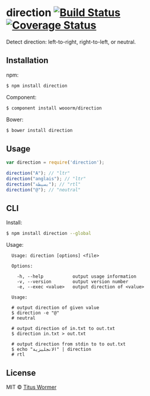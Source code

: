 # direction [![Build Status](https://img.shields.io/travis/wooorm/direction.svg?style=flat)](https://travis-ci.org/wooorm/direction) [![Coverage Status](https://img.shields.io/coveralls/wooorm/direction.svg?style=flat)](https://coveralls.io/r/wooorm/direction?branch=master)

Detect direction: left-to-right, right-to-left, or neutral.

## Installation

npm:
```sh
$ npm install direction
```

Component:
```sh
$ component install wooorm/direction
```

Bower:
```sh
$ bower install direction
```

## Usage

```js
var direction = require('direction');

direction("A"); // "ltr"
direction("anglais"); // "ltr"
direction("بسيطة"); // "rtl"
direction("@"); // "neutral"
```

## CLI

Install:
```sh
$ npm install direction --global
```

Usage:
```
  Usage: direction [options] <file>
  
  Options:
  
    -h, --help           output usage information
    -v, --version        output version number
    -e, --exec <value>   output direction of <value>
  
  Usage:
  
  # output direction of given value
  $ direction -e "@"
  # neutral
  
  # output direction of in.txt to out.txt
  $ direction in.txt > out.txt
  
  # output direction from stdin to to out.txt
  $ echo "الانجليزية" | direction
  # rtl
```

## License

MIT © [Titus Wormer](http://wooorm.com)
